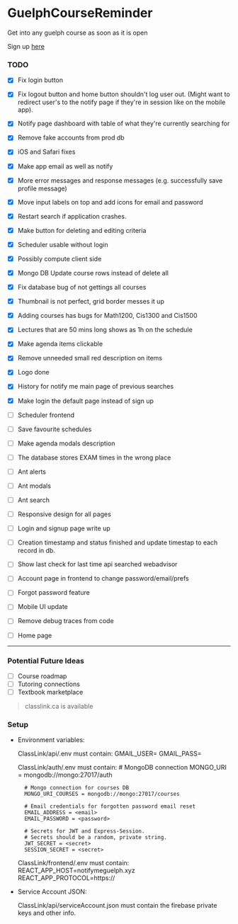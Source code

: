 # GuelphCourseReminder
Get into any guelph course as soon as it is open

Sign up [here](https://notifymeguelph.xyz/)

### TODO
- [x] Fix login button
- [x] Fix logout button and home button shouldn't log user out. (Might want to redirect user's to the notify page if they're in session like on the mobile app).
- [x] Notify page dashboard with table of what they're currently searching for
- [x] Remove fake accounts from prod db
- [x] iOS and Safari fixes
- [x] Make app email as well as notify
- [x] More error messages and response messages (e.g. successfully save profile message)
- [x] Move input labels on top and add icons for email and password
- [x] Restart search if application crashes.
- [x] Make button for deleting and editing criteria
- [x] Scheduler usable without login
- [x] Possibly compute client side
- [x] Mongo DB Update course rows instead of delete all
- [x] Fix database bug of not gettings all courses
- [x] Thumbnail is not perfect, grid border messes it up
- [x] Adding courses has bugs for Math1200, Cis1300 and Cis1500
- [x] Lectures that are 50 mins long shows as 1h on the schedule
- [x] Make agenda items clickable
- [x] Remove unneeded small red description on items
- [x] Logo done
- [x] History for notify me main page of previous searches
- [x] Make login the default page instead of sign up

- [ ] Scheduler frontend
- [ ] Save favourite schedules
- [ ] Make agenda modals description
- [ ] The database stores EXAM times in the wrong place

- [ ] Ant alerts
- [ ] Ant modals
- [ ] Ant search

- [ ] Responsive design for all pages
- [ ] Login and signup page write up
- [ ] Creation timestamp and status finished and update timestap to each record in db.
- [ ] Show last check for last time api searched webadvisor
- [ ] Account page in frontend to change password/email/prefs
- [ ] Forgot password feature
- [ ] Mobile UI update
- [ ] Remove debug traces from code
- [ ] Home page
---
### Potential Future Ideas
- [ ] Course roadmap
- [ ] Tutoring connections
- [ ] Textbook marketplace

> classlink.ca is available

### Setup
- Environment variables:

    ClassLink/api/.env must contain:
        GMAIL_USER=<account email>
        GMAIL_PASS=<account password>

    ClassLink/auth/.env must contain:
        # MongoDB connection
        MONGO_URI = mongodb://mongo:27017/auth

        # Mongo connection for courses DB
        MONGO_URI_COURSES = mongodb://mongo:27017/courses

        # Email credentials for forgotten password email reset
        EMAIL_ADDRESS = <email>
        EMAIL_PASSWORD = <password>

        # Secrets for JWT and Express-Session.
        # Secrets should be a random, private string.
        JWT_SECRET = <secret>
        SESSION_SECRET = <secret>

    ClassLink/frontend/.env must contain:
        REACT_APP_HOST=notifymeguelph.xyz
        REACT_APP_PROTOCOL=https://

- Service Account JSON:

    ClassLink/api/serviceAccount.json must contain the firebase private keys and other info.
